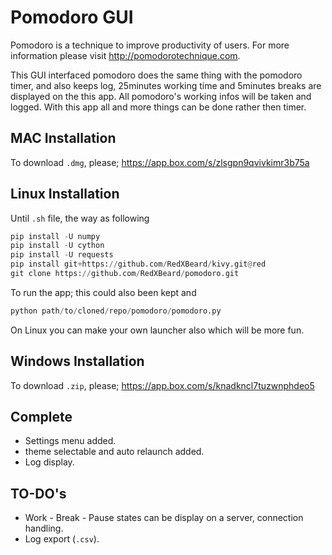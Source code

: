 Pomodoro GUI
============
Pomodoro is a technique to improve productivity of users. For more information please visit http://pomodorotechnique.com.

This GUI interfaced pomodoro does the same thing with the pomodoro timer, and also keeps log, 25minutes working time and 5minutes breaks are displayed on the this app. All pomodoro's working infos will be taken and logged. With this app all and more things can be done rather then timer.

MAC Installation
----------------
To download <code>.dmg</code>, please; https://app.box.com/s/zlsgpn9qvivkimr3b75a 

Linux Installation
------------------
Until <code>.sh</code> file, the way as following
```python
pip install -U numpy
pip install -U cython
pip install -U requests
pip install git+https://github.com/RedXBeard/kivy.git@red
git clone https://github.com/RedXBeard/pomodoro.git
```
To run the app; this could also been kept and 
```python
python path/to/cloned/repo/pomodoro/pomodoro.py
```
On Linux you can make your own launcher also which will be more fun.

Windows Installation
--------------------
To download <code>.zip</code>, please; https://app.box.com/s/knadkncl7tuzwnphdeo5 

Complete
--------
- Settings menu added.
- theme selectable and auto relaunch added.
- Log display.

TO-DO's
-------
- Work - Break - Pause states can be display on a server, connection handling.
- Log export (<code>.csv</code>).
